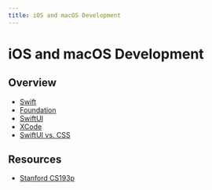 ```yaml
---
title: iOS and macOS Development
---
```


# iOS and macOS Development

<section>

## Overview

* [Swift](swift)
* [Foundation](foundation)
* [SwiftUI](swiftui)
* [XCode](../Editors/xcode)
* [SwiftUI vs. CSS](swiftui-vs-css)

## Resources

* [Stanford CS193p](https://cs193p.sites.stanford.edu)

</section>